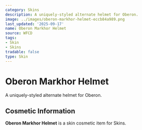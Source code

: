 ```yaml
---
category: Skins
description: A uniquely-styled alternate helmet for Oberon.
image: ../images/oberon-markhor-helmet-eccb84a989.png
last_updated: '2025-09-17'
name: Oberon Markhor Helmet
source: WFCD
tags:
- Skin
- Skins
tradable: false
type: Skin
---
```


# Oberon Markhor Helmet

A uniquely-styled alternate helmet for Oberon.

## Cosmetic Information

**Oberon Markhor Helmet** is a skin cosmetic item for Skins.

